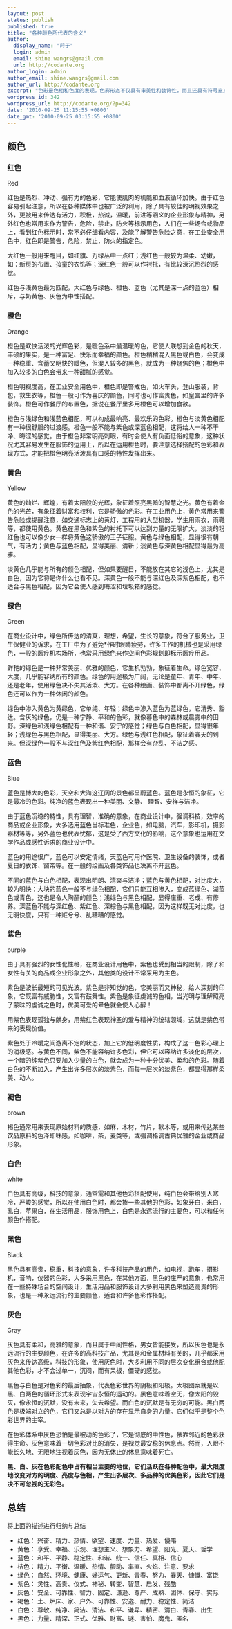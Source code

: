 ```yaml
---
layout: post
status: publish
published: true
title: "各种颜色所代表的含义"
author:
  display_name: "莳子"
  login: admin
  email: shine.wangrs@gmail.com
  url: http://codante.org
author_login: admin
author_email: shine.wangrs@gmail.com
author_url: http://codante.org
excerpt: "色彩是色相和色度的表现。色彩形态不仅具有审美性和装饰性，而且还具有符号意义和象征意义，如红色代表革命、热烈；白色象征素洁；绿色象征生命、春天、和平等等。在视知觉的研究中，色彩形态或者说颜色视觉的研究已成一个重要的分支。"
wordpress_id: 342
wordpress_url: http://codante.org/?p=342
date: '2010-09-25 11:15:55 +0800'
date_gmt: '2010-09-25 03:15:55 +0800'
---
```



## 颜色

### 红色

Red

红色是热烈、冲动、强有力的色彩，它能使肌肉的机能和血液循环加快。由于红色容易引起注意，所以在各种媒体中也被广泛的利用，除了具有较佳的明视效果之外，更被用来传达有活力，积极，热诚，温暖，前进等涵义的企业形象与精神，另外红色也常用来作为警告，危险，禁止，防火等标示用色，人们在一些场合或物品上，看到红色标示时，常不必仔细看内容，及能了解警告危险之意，在工业安全用色中，红色即是警告，危险，禁止，防火的指定色。

大红色一般用来醒目，如红旗、万绿丛中一点红；浅红色一般较为温柔、幼嫩，如：新房的布置、孩童的衣饰等；深红色一般可以作衬托，有比较深沉热烈的感觉。

红色与浅黄色最为匹配，大红色与绿色、橙色、蓝色（尤其是深一点的蓝色）相斥，与奶黄色、灰色为中性搭配。

### 橙色

Orange

橙色是欢快活泼的光辉色彩，是暖色系中最温暖的色，它使人联想到金色的秋天，丰硕的果实，是一种富足、快乐而幸福的颜色。橙色稍稍混入黑色或白色，会变成一种稳重、含蓄又明快的暖色，但混入较多的黑色，就成为一种烧焦的色；橙色中加入较多的白色会带来一种甜腻的感觉。

橙色明视度高，在工业安全用色中，橙色即是警戒色，如火车头，登山服装，背包，救生衣等，橙色一般可作为喜庆的颜色，同时也可作富贵色，如皇宫里的许多装饰。橙色可作餐厅的布置色，据说在餐厅里多用橙色可以增加食欲。

橙色与浅绿色和浅蓝色相配，可以构成最响亮、最欢乐的色彩。橙色与淡黄色相配有一种很舒服的过渡感。橙色一般不能与紫色或深蓝色相配，这将给人一种不干净、晦涩的感觉。由于橙色非常明亮刺眼，有时会使人有负面低俗的意象，这种状况尤其容易发生在服饰的运用上，所以在运用橙色时，要注意选择搭配的色彩和表现方式，才能把橙色明亮活泼具有口感的特性发挥出来。

### 黄色

Yellow

黄色的灿烂、辉煌，有着太阳般的光辉，象征着照亮黑暗的智慧之光。黄色有着金色的光芒，有象征着财富和权利，它是骄傲的色彩。在工业用色上，黄色常用来警告危险或提醒注意，如交通标志上的黄灯，工程用的大型机器，学生用雨衣，雨鞋等，都使用黄色。黄色在黑色和紫色的衬托下可以达到力量的无限扩大，淡淡的粉红色也可以像少女一样将黄色这骄傲的王子征服。黄色与绿色相配，显得很有朝气，有活力；黄色与蓝色相配，显得美丽、清新；淡黄色与深黄色相配显得最为高雅。

淡黄色几乎能与所有的颜色相配，但如果要醒目，不能放在其它的浅色上，尤其是白色，因为它将是你什么也看不见。深黄色一般不能与深红色及深紫色相配，也不适合与黑色相配，因为它会使人感到晦涩和垃圾箱的感觉。

### 绿色

Green

在商业设计中，绿色所传达的清爽，理想，希望，生长的意象，符合了服务业，卫生保健业的诉求，在工厂中为了避免*作时眼睛疲劳，许多工作的机械也是采用绿色，一般的医疗机构场所，也常采用绿色来作空间色彩规划即标示医疗用品。

鲜艳的绿色是一种非常美丽、优雅的颜色，它生机勃勃，象征着生命。绿色宽容、大度，几乎能容纳所有的颜色。绿色的用途极为广阔，无论是童年、青年、中年、还是老年，使用绿色决不失其活泼、大方。在各种绘画、装饰中都离不开绿色，绿色还可以作为一种休闲的颜色。

绿色中渗入黄色为黄绿色，它单纯、年轻；绿色中渗入蓝色为蓝绿色，它清秀、豁达。含灰的绿色，仍是一种宁静、平和的色彩，就像暮色中的森林或晨雾中的田野。深绿色和浅绿色相配有一种和谐、安宁的感觉；绿色与白色相配，显得很年轻；浅绿色与黑色相配，显得美丽、大方。绿色与浅红色相配，象征着春天的到来。但深绿色一般不与深红色及紫红色相配，那样会有杂乱、不洁之感。

### 蓝色

Blue

蓝色是博大的色彩，天空和大海这辽阔的景色都呈蔚蓝色。蓝色是永恒的象征，它是最冷的色彩。纯净的蓝色表现出一种美丽、文静、 理智、安祥与洁净。

由于蓝色沉稳的特性，具有理智，准确的意象，在商业设计中，强调科技，效率的商品或企业形象，大多选用蓝色当标准色，企业色，如电脑，汽车，影印机，摄影器材等等，另外蓝色也代表忧郁，这是受了西方文化的影响，这个意象也运用在文学作品或感性诉求的商业设计中。

蓝色的用途很广，蓝色可以安定情绪，天蓝色可用作医院、卫生设备的装饰，或者夏日的衣饰、窗帘等。在一般的绘画及各类饰品也决离不开蓝色。

不同的蓝色与白色相配，表现出明朗、清爽与洁净；蓝色与黄色相配，对比度大，较为明快；大块的蓝色一般不与绿色相配，它们只能互相渗入，变成蓝绿色、湖蓝色或青色，这也是令人陶醉的颜色；浅绿色与黑色相配，显得庄重、老成、有修养。深蓝色不能与深红色、紫红色、深棕色与黑色相配，因为这样既无对比度，也无明快度，只有一种赃兮兮、乱糟糟的感觉。

### 紫色

purple

由于具有强烈的女性化性格，在商业设计用色中，紫色也受到相当的限制，除了和女性有关的商品或企业形象之外，其他类的设计不常采用为主色。

紫色是波长最短的可见光波。紫色是非知觉的色，它美丽而又神秘，给人深刻的印象，它既富有威胁性，又富有鼓舞性。紫色是象征虔诚的色相，当光明与理解照亮了蒙昧的虔诚之色时，优美可爱的晕色就会使人心醉！

用紫色表现孤独与献身，用紫红色表现神圣的爱与精神的统辖领域，这就是紫色带来的表现价值。

紫色处于冷暖之间游离不定的状态，加上它的低明度性质，构成了这一色彩心理上的消极感。与黄色不同，紫色不能容纳许多色彩，但它可以容纳许多淡化的层次，一个暗的纯紫色只要加入少量的白色，就会成为一种十分优美、柔和的色彩。随着白色的不断加入，产生出许多层次的淡紫色，而每一层次的淡紫色，都显得那样柔美、动人。

### 褐色

brown

褐色通常用来表现原始材料的质感，如麻，木材，竹片，软木等，或用来传达某些饮品原料的色泽即味感，如咖啡，茶，麦类等，或强调格调古典优雅的企业或商品形象。

### 白色

white

白色具有高级，科技的意象，通常需和其他色彩搭配使用，纯白色会带给别人寒冷，严峻的感觉，所以在使用白色时，都会掺一些其他的色彩，如象牙白，米白，乳白，苹果白，在生活用品，服饰用色上，白色是永远流行的主要色，可以和任何颜色作搭配。

### 黑色

Black

黑色具有高贵，稳重，科技的意象，许多科技产品的用色，如电视，跑车，摄影机，音响，仪器的色彩，大多采用黑色，在其他方面，黑色的庄严的意象，也常用在一些特殊场合的空间设计，生活用品和服饰设计大多利用黑色来塑造高贵的形象，也是一种永远流行的主要颜色，适合和许多色彩作搭配。

### 灰色

Gray

灰色具有柔和，高雅的意象，而且属于中间性格，男女皆能接受，所以灰色也是永远流行的主要颜色，在许多的高科技产品，尤其是和金属材料有关的，几乎都采用灰色来传达高级，科技的形象，使用灰色时，大多利用不同的层次变化组合或他配其他色彩，才不会过单一，沉闷，而有呆板，僵硬的感觉。

黑色与白色是对色彩的最后抽象，代表色彩世界的阴极和阳极。太极图案就是以黑、白两色的循环形式来表现宇宙永恒的运动的。黑色意味着空无，像太阳的毁灭，像永恒的沉默，没有未来，失去希望。而白色的沉默是有无穷的可能。黑白两色是极端对立的色，它们又总是以对方的存在显示自身的力量。它们似乎是整个色彩世界的主宰。

在色彩体系中灰色恐怕是最被动的色彩了，它是彻底的中性色，依靠邻近的色彩获得生命。灰色意味着一切色彩对比的消失，是视觉最安稳的休息点。然而，人眼不能长久地、无限地注视着灰色，因为无休止的休息意味着死亡。

**黑、白、灰在色彩配色中占有相当主要的地位，它们活跃在各种配色中，最大限度地改变对方的明度、亮度与色相，产生出多层次、多品种的优美色彩，因此它们是决不可忽视的无彩色。**

## 总结

将上面的描述进行归纳与总结
* 红色： 兴奋、精力、热情、欲望、速度、力量、热爱、侵略
* 黄色： 享受、幸福、乐观、理想主义、想象力、希望、阳光、夏天、哲学
* 蓝色： 和平、平静、稳定性、和谐、统一、信任、真相、信心
* 桔色： 精力、平衡、温暖、热情、颤动、率直、火焰、注意、要求
* 绿色： 自然、环境、健康、好运气、更新、青春、努力、春天、慷慨、富饶
* 紫色： 灵性、高贵、仪式、神秘、转变、智慧、启发、残酷
* 灰色： 安全、可靠性、智力、固定、谦逊、尊严、成熟、团体、保守、实际
* 褐色： 土、炉床、家、户外、可靠性、安逸、耐力、稳定性、简洁
* 白色： 尊敬、纯净、简洁、清洁、和平、谦卑、精密、清白、青春、出生
* 黑色： 力量、精深、正式、优雅、财富、谜、害怕、魔鬼、匿名